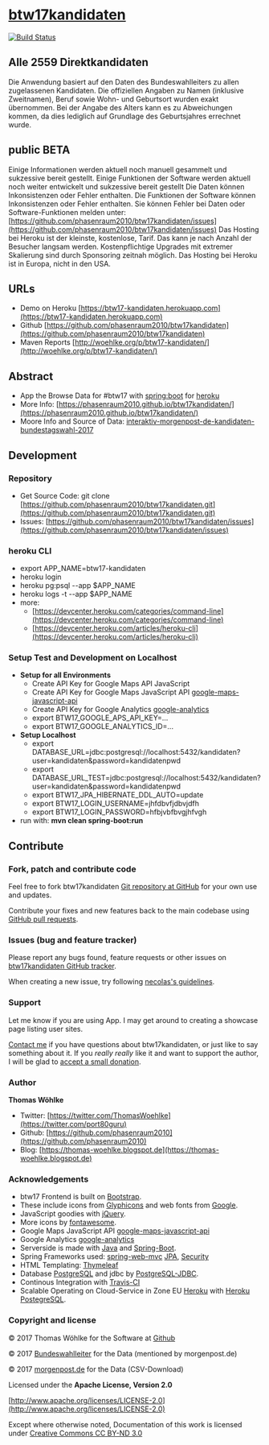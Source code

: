 # [btw17kandidaten](https://github.com/phasenraum2010/btw17kandidaten)

[![Build Status](https://travis-ci.org/phasenraum2010/btw17kandidaten.svg?branch=master)](https://travis-ci.org/phasenraum2010/btw17kandidaten)

## Alle 2559 Direktkandidaten

Die Anwendung basiert auf den Daten des Bundeswahlleiters zu allen zugelassenen Kandidaten. 
Die offiziellen Angaben zu Namen (inklusive Zweitnamen), Beruf sowie Wohn- und Geburtsort wurden exakt übernommen. 
Bei der Angabe des Alters kann es zu Abweichungen kommen, da dies lediglich auf Grundlage des Geburtsjahres errechnet wurde.

## public BETA

Einige Informationen werden aktuell noch manuell gesammelt und sukzessive bereit gestellt.
Einige Funktionen der Software werden aktuell noch weiter entwickelt und sukzessive bereit gestellt
Die Daten können Inkonsistenzen oder Fehler enthalten.
Die Funktionen der Software können Inkonsistenzen oder Fehler enthalten.
Sie können Fehler bei Daten oder Software-Funktionen melden unter: [https://github.com/phasenraum2010/btw17kandidaten/issues](https://github.com/phasenraum2010/btw17kandidaten/issues)
Das Hosting bei Heroku ist der kleinste, kostenlose, Tarif. Das kann je nach Anzahl der Besucher langsam werden. 
Kostenpflichtige Upgrades mit extremer Skalierung sind durch Sponsoring zeitnah möglich.
Das Hosting bei Heroku ist in Europa, nicht in den USA.

## URLs

+ Demo on Heroku [https://btw17-kandidaten.herokuapp.com](https://btw17-kandidaten.herokuapp.com)
+ Github [https://github.com/phasenraum2010/btw17kandidaten](https://github.com/phasenraum2010/btw17kandidaten)
+ Maven Reports [http://woehlke.org/p/btw17-kandidaten/](http://woehlke.org/p/btw17-kandidaten/)

## Abstract

+ App the Browse Data for #btw17 with [spring:boot](https://projects.spring.io/spring-boot/) for [heroku](https://heroku.com)
+ More Info: [https://phasenraum2010.github.io/btw17kandidaten/](https://phasenraum2010.github.io/btw17kandidaten/)
+ Moore Info and Source of Data: [interaktiv-morgenpost-de-kandidaten-bundestagswahl-2017][interaktiv-morgenpost-de-kandidaten-bundestagswahl-2017]

## Development 

### Repository
- Get Source Code: git clone [https://github.com/phasenraum2010/btw17kandidaten.git](https://github.com/phasenraum2010/btw17kandidaten.git)
- Issues: [https://github.com/phasenraum2010/btw17kandidaten/issues](https://github.com/phasenraum2010/btw17kandidaten/issues)

### heroku CLI
- export APP_NAME=btw17-kandidaten
- heroku login
- heroku pg:psql --app $APP_NAME
- heroku logs -t --app $APP_NAME
- more: 
  - [https://devcenter.heroku.com/categories/command-line](https://devcenter.heroku.com/categories/command-line)
  - [https://devcenter.heroku.com/articles/heroku-cli](https://devcenter.heroku.com/articles/heroku-cli)


### Setup Test and Development on Localhost
- **Setup for all Environments**
  - Create API Key for Google Maps API JavaScript
  - Create API Key for Google Maps JavaScript API [google-maps-javascript-api][google-maps-javascript-api]
  - Create API Key for Google Analytics [google-analytics][google-analytics]
  - export BTW17_GOOGLE_APS_API_KEY=...
  - export BTW17_GOOGLE_ANALYTICS_ID=...
- **Setup Localhost**
  - export DATABASE_URL=jdbc:postgresql://localhost:5432/kandidaten?user=kandidaten&password=kandidatenpwd
  - export DATABASE_URL_TEST=jdbc:postgresql://localhost:5432/kandidaten?user=kandidaten&password=kandidatenpwd
  - export BTW17_JPA_HIBERNATE_DDL_AUTO=update
  - export BTW17_LOGIN_USERNAME=jhfdbvfjdbvjdfh
  - export BTW17_LOGIN_PASSWORD=hfbjvbfbvgjhfvgh
- run with: **mvn clean spring-boot:run**

## Contribute

### Fork, patch and contribute code

Feel free to fork btw17kandidaten [Git repository at GitHub][btw17kandidaten-github] for your own use and
updates.

Contribute your fixes and new features back to the main codebase using
[GitHub pull requests][github-pull-req].

[btw17kandidaten-github]: https://github.com/phasenraum2010/btw17kandidaten/
[github-pull-req]: http://help.github.com/articles/using-pull-requests

### Issues (bug and feature tracker)

Please report any bugs found, feature requests or other issues on
[btw17kandidaten GitHub tracker][btw17kandidaten-issues].

When creating a new issue, try following [necolas's guidelines][issue-guidelines].

[btw17kandidaten-issues]: https://github.com/phasenraum2010/btw17kandidaten/issues
[issue-guidelines]: http://github.com/necolas/issue-guidelines/#readme

### Support

Let me know if you are using App. I may get around to creating a showcase page listing user sites.

[Contact me][av-site] if you have questions about btw17kandidaten, or just like to say something about it.
If you _really really_ like it and want to support the author, I will be glad to
[accept a small donation][donate].

[av-site]: https://twitter.com/ThomasWoehlke
[donate]: https://www.paypal.me/ThomasWoehlke

### Author  

**Thomas Wöhlke**
+ Twitter: [https://twitter.com/ThomasWoehlke](https://twitter.com/port80guru)
+ Github: [https://github.com/phasenraum2010](https://github.com/phasenraum2010)
+ Blog: [https://thomas-woehlke.blogspot.de](https://thomas-woehlke.blogspot.de)

### Acknowledgements

+ btw17 Frontend is built on [Bootstrap][bootstrap].
+ These include icons from [Glyphicons][glyphicons] and web fonts from [Google][webfonts].
+ JavaScript goodies with [jQuery][jquery].
+ More icons by [fontawesome][fontawesome].
+ Google Maps JavaScript API [google-maps-javascript-api][google-maps-javascript-api]
+ Google Analytics [google-analytics][google-analytics]
+ Serverside is made with [Java][java] and [Spring-Boot][spring-boot].
+ Spring Frameworks used: [spring-web-mvc][spring-web-mvc] [JPA][spring-data-jpa], [Security][spring-security]
+ HTML Templating: [Thymeleaf][thymeleaf]
+ Database [PostgreSQL][postgresql] and jdbc by [PostgreSQL-JDBC][postgresql-jdbc].
+ Continous Integration with [Travis-CI][travis-ci]
+ Scalable Operating on Cloud-Service in Zone EU [Heroku][heroku] with [Heroku PostegreSQL][postgresql-heroku].

[java]: http://www.oracle.com/technetwork/java/javase/downloads/index.html
[fontawesome]: http://fontawesome.io/icons/
[postgresql-jdbc]: https://jdbc.postgresql.org/
[postgresql]: https://www.postgresql.org/
[heroku]: https://heroku.com/
[travis-ci]: https://travis-ci.org/
[postgresql-heroku]: https://devcenter.heroku.com/categories/heroku-postgres/
[spring-web-mvc]: http://projects.spring.io/spring-framework/
[spring-boot]: https://projects.spring.io/spring-boot/
[spring-data-jpa]: http://projects.spring.io/spring-data-jpa/
[spring-security]: http://projects.spring.io/spring-security/
[thymeleaf]: http://www.thymeleaf.org/doc/tutorials/2.1/thymeleafspring.html
[bootstrap]: https://getbootstrap.com/docs/3.3/
[glyphicons]: http://glyphicons.com/
[webfonts]: http://www.google.com/webfonts/
[jquery]: http://jquery.org
[google-analytics]: https://analytics.google.com/analytics/web/
[google-maps-javascript-api]: https://developers.google.com/maps/documentation/javascript/
[interaktiv-morgenpost-de-kandidaten-bundestagswahl-2017]: https://interaktiv.morgenpost.de/kandidaten-bundestagswahl-2017/

### Copyright and license

&copy; 2017 Thomas Wöhlke for the Software at [Github](https://github.com/phasenraum2010/btw17kandidaten)

&copy; 2017 [Bundeswahlleiter](https://www.bundeswahlleiter.de/dam/jcr/4d632553-d0be-4a4a-acde-5bb985a6302c/btw17_kandidaten.zip) for the Data (mentioned by morgenpost.de)

&copy; 2017 [morgenpost.de][interaktiv-morgenpost-de-kandidaten-bundestagswahl-2017] for the Data (CSV-Download)

Licensed under the **Apache License, Version 2.0**

[http://www.apache.org/licenses/LICENSE-2.0](http://www.apache.org/licenses/LICENSE-2.0)

Except where otherwise noted, Documentation of this work is licensed under 
[Creative Commons CC BY-ND 3.0](http://creativecommons.org/licenses/by-nd/3.0/)











